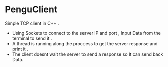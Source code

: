 # PenguClient
Simple TCP client in C++ .
 - Using Sockets to connect to the server IP and  port , Input Data from the terminal to send it .
 - A thread is running along the proccess to get the server response and print it .
 - The client doesnt wait the server to send a response so It can send back Data.
